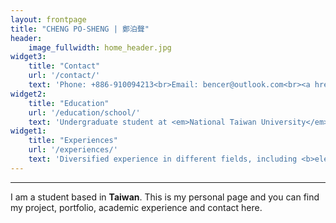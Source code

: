 ```yaml
---
layout: frontpage
title: "CHENG PO-SHENG | 鄭泊聲"
header:
    image_fullwidth: home_header.jpg
widget3:
    title: "Contact"
    url: '/contact/'
    text: 'Phone: +886-910094213<br>Email: bencer@outlook.com<br><a href="https://line.me/ti/p/s-ITGHFCtJ">Line</a><br><a href="https://t.me/bencer3283">Telegram</a><br><a href="https://www.linkedin.com/in/posheng">Linkedin</a><br>If you would like to connect to me via social media, see the bottom banner of this site.'
widget2:
    title: "Education"
    url: '/education/school/'
    text: 'Undergraduate student at <em>National Taiwan University</em>:<br>Bachelor of Science in <b>Bio-mechatronics Engineering</b><br>Bachelor of Arts in <b>Economics</b>'
widget1:
    title: "Experiences"
    url: '/experiences/'
    text: 'Diversified experience in different fields, including <b>eletronics/optics/software engineering, art, statistics, photography</b> and more. Along with lots of experiences as a <b>team leader</b>, I am ready to take on chanllenges that needs integration of various fields.'
---
```


---

I am a student based in **Taiwan**. This is my personal page and you can find my project, portfolio, academic experience and contact here.